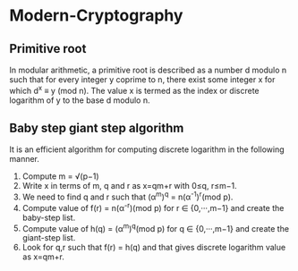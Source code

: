 # Modern-Cryptography

## **Primitive root**

In modular arithmetic, a  primitive root is described as a number d modulo n such that for every integer y coprime to n, there exist some integer x for which d<sup>x</sup>  ≡ y (mod n). 
The value x is termed as the index or discrete logarithm of y to the base d modulo n. 

## **Baby step giant step algorithm**

It is an efficient algorithm for computing discrete logarithm in the following manner.

1. Compute m = √(p−1)
2. Write x in terms of m, q and r as x=qm+r with 0≤q, r≤m−1. 
3. We need to find q and r such that (α<sup>m</sup>)<sup>q</sup> = n(α<sup>-1</sup>)<sup>r</sup>(mod p).
4. Compute value of f(r) = n(α<sup>-r</sup>)(mod  p) for r ∈ {0,···,m−1} and create the baby-step list.
5. Compute value of h(q) = (α<sup>m</sup>)<sup>q</sup>(mod p) for q ∈ {0,···,m−1} and create the giant-step list.
6. Look for q,r such that f(r) = h(q) and that gives discrete logarithm value as x=qm+r.
